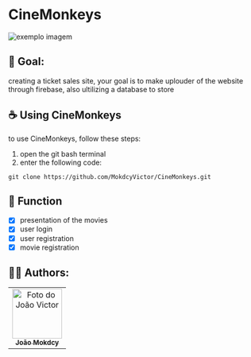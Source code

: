 # CineMonkeys

<img src="Cinemonkey.png" alt="exemplo imagem">

## 📄 Goal:
creating a ticket sales site, your goal is to make uplouder of the website through firebase, also ultilizing a database to store

## ☕ Using CineMonkeys

to use CineMonkeys, follow these steps:

1. open the git bash terminal
2. enter the following code:
```
git clone https://github.com/MokdcyVictor/CineMonkeys.git
```

## 🔧 Function
- [X] presentation of the movies
- [X] user login
- [X] user registration
- [X] movie registration
## 🙋‍♂️ Authors:
<table>
  <tr>
    <td align="center">
      <a href="#">
        <img src="https://avatars.githubusercontent.com/u/91168785?s=96&v=4" width="100px;" alt="Foto do João Victor"/><br>
        <sub>
          <b>João Mokdcy</b>
        </sub>
      </a>
    </td>
